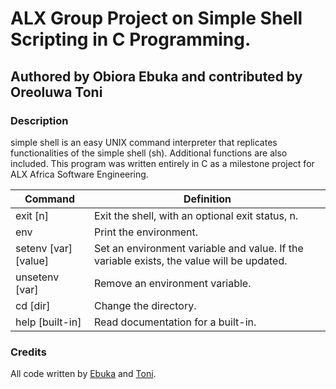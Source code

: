# ALX Group Project on Simple Shell Scripting in C Programming.

## Authored by Obiora Ebuka and contributed by Oreoluwa Toni

### Description

simple shell is an easy UNIX command interpreter that replicates functionalities of the simple shell (sh). Additional functions are also included. This program was written entirely in C as a milestone project for ALX Africa Software Engineering.

| Command             | Definition                                                                                |
| ------------------- | ----------------------------------------------------------------------------------------- |
| exit [n]            | Exit the shell, with an optional exit status, n.                                          |
| env                 | Print the environment.                                                                    |
| setenv [var][value] | Set an environment variable and value. If the variable exists, the value will be updated. |
| unsetenv [var]      | Remove an environment variable.                                                           |
| cd [dir]            | Change the directory.                                                                     |
| help [built-in]     | Read documentation for a built-in.                                                        |


### Credits

All code written by [Ebuka](https://github.com/oEbuka) and [Toni](https://github.com/).

